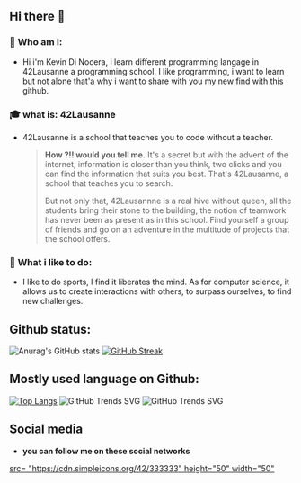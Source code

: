 ## Hi there 👋

<!--
**0xCAF3D0OD/0xCAF3D0OD** is a ✨ _special_ ✨ repository because its `README.md` (this file) appears on your GitHub profile.

Here are some ideas to get you started:

- 🔭 I’m currently working on little project for the 42 school in Lausanne
- 🌱 I’m currently learning C and C++
- ⚡ Fun fact: I was very bad at math
-->
### 🙋 **Who am i:** 
* Hi i'm Kevin Di Nocera, i learn different programming langage in 42Lausanne a programming school. I like programming, i want to learn but not alone that'a why i want to share with you my new find with this github.

### 🎓 **what is:** 42Lausanne
* 42Lausanne is a school that teaches you to code without a teacher.

  >**How ?!! would you tell me.** It's a secret but with the advent of the internet, information is closer than you think, two clicks and you can    find the information that suits you best. That's 42Lausanne, a school that teaches you to search.
  >
  >But not only that, 42Lausannne is a real hive without queen, all the students bring their stone to the building, the notion of teamwork has never been as present as in this school. Find yourself a group of friends and go on an adventure in the multitude of projects that the school offers.
>

### 🏃 **What i like to do:** 
* I like to do sports, I find it liberates the mind. As for computer science, it allows us to create interactions with others, to surpass ourselves, to find new challenges.



## Github status:
![Anurag's GitHub stats](https://github-readme-stats.vercel.app/api?username=0xCAF3D0OD&show_icons=true&theme=dracula)
[![GitHub Streak](https://github-readme-streak-stats.herokuapp.com?user=0xCAF3D0OD&theme=dracula&date_format=j%20M%5B%20Y%5D&mode=weekly)](https://git.io/streak-stats)

## Mostly used language on Github:
[![Top Langs](https://github-readme-stats.vercel.app/api/top-langs/?username=0xCAF3D0OD)](https://github.com/0xCAF3D0OD/github-readme-stats)
![GitHub Trends SVG](https://api.githubtrends.io/user/svg/0xCAF3D0OD/langs?time_range=one_year&use_percent=True&group=other&theme=classic)
![GitHub Trends SVG](https://api.githubtrends.io/user/svg/0xCAF3D0OD/repos?time_range=one_year&group=other&theme=classic)

## Social media
* **you can follow me on these social networks**

[src= "https://cdn.simpleicons.org/42/333333" height="50" width="50"](https://profile.intra.42.fr/users/kdi-noce)
